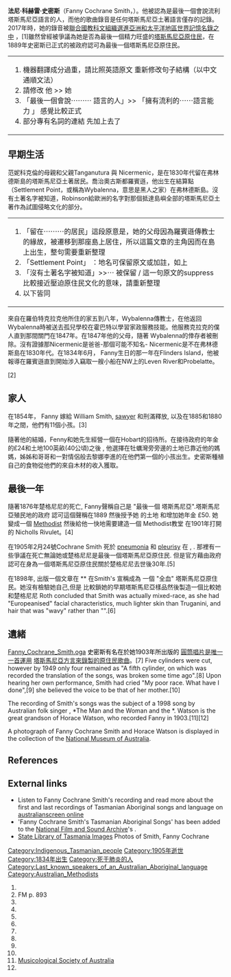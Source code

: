 **法尼·科赫雷·史密斯**（Fanny Cochrane Smith，）。他被認為是最後一個會說流利塔斯馬尼亞語言的人，而他的歌曲錄音是任何塔斯馬尼亞土著語言僅存的記錄。2017年時，她的錄音被[聯合國教科文組織選進](https://zh.wikipedia.org/wiki/聯合國教科文組織 "wikilink")[亞洲和太平洋地區世界記憶名錄之中](https://zh.wikipedia.org/wiki/亞洲和太平洋地區世界記憶名錄 "wikilink") ，\[1\]雖然曾經被爭議為她是否為最後一個精力旺盛的[塔斯馬尼亞原住民](../Page/塔斯馬尼亞原住民.md "wikilink")，在1889年史密斯已正式的被政府認可為最後一個塔斯馬尼亞原住民。

<table>
<tbody>
<tr class="odd">
<td><ol>
<li>機器翻譯成分過重，請比照英語原文 重新修改句子結構（以中文通順文法）</li>
<li>請修改 他 &gt;&gt; 她</li>
<li>「最後一個會說⋯⋯⋯ 語言的人」&gt;&gt; 「擁有流利的⋯⋯語言能力 」 感覺比較正式</li>
<li>部分專有名詞的連結 先加上去了</li>
</ol></td>
</tr>
</tbody>
</table>

## 早期生活

范妮科克倫的母親和父親Tanganutura 與 Nicermenic，是在1830年代留在弗林德斯島的塔斯馬尼亞土著居民。喬治奧古斯都羅賓遜，他出生在結算點（Settlement Point，或稱為Wybalenna，意思是黑人之家）在弗林德斯島。沒有土著名字被知道，Robinson給歐洲的名字對那個抵達島嶼全部的塔斯馬尼亞土著作為試圖侵略文化的部分。

<table>
<tbody>
<tr class="odd">
<td><ol>
<li>「留在⋯⋯⋯的居民」這段原意是，她的父母因為羅賓遜傳教士的緣故，被遷移到那座島上居住，所以這篇文章的主角因而在島上出生，整句需要重新整理</li>
<li>「Settlement Point」 ：地名可保留原文或加註，如上</li>
<li>「沒有土著名字被知道」&gt;&gt;⋯ 被保留 / 這一句原文的suppress 比較接近壓迫原住民文化的意味，請重新整理</li>
<li>以下皆同</li>
</ol></td>
</tr>
</tbody>
</table>

來自在羅伯特克拉克他所住的家五到八年，Wybalenna傳教士，在他返回Wybalenna時被送去孤兒學校在霍巴特以學習家政服務技能。他服務克拉克的僕人直到那間關門在1847年。在1847年他的父母，隨著 Wybalenna的倖存者被刪除。沒有證據那Nicermenic是爸爸-那個可能不知名- Nicermenic是不在弗林德斯島在1830年代。在1834年6月， Fanny生日的那一年在Flinders Island，他被報導在羅賓遜直到開始涉入竊取一艘小船在NW上的Leven River和Probelatte。

\[2\]

## 家人

在1854年， Fanny 嫁給 William Smith, [sawyer](https://zh.wikipedia.org/wiki/wikt:sawyer "wikilink") 和刑滿釋放, 以及在1885和1880年之間，他們有11個小孩。\[3\]

隨著他的結婚，Fenny和她先生經營一個在Hobart的招待所。在接待政府的年金的£24和土地100英畝(40公頃)之後 , 他選擇在牡蠣灣旁旁邊的土地已靠近他的媽媽，姊姊和哥哥和一對情侶般去黎娜李進的在他們第一個的小孩出生。史密斯種植自己的食物從他們的來自木材的收入獲取。

## 最後一年

隨著1876年楚格尼尼的死亡, Fanny聲稱自己是 "最後一個 塔斯馬尼亞".塔斯馬尼亞殖民地的政府 認可這個聲稱在1889 然後授予她 的土地 和增加她年金 £50. 她變成一個 [Methodist](../Page/循道宗.md "wikilink") 然後給他一快地需要建造一個 Methodist教堂 在1901年打開的 Nicholls Rivulet。\[4\]

在1905年2月24號Cochrane Smith 死於 [pneumonia](../Page/肺炎.md "wikilink") 和 [pleurisy](../Page/胸膜炎.md "wikilink") 在 ,  . 那裡有一些爭議在死亡無論她或楚格尼尼是最後一個塔斯馬尼亞原住民. 但是官方藉由政府認可在身為一個塔斯馬尼亞原住民關於楚格尼尼去世後30年.\[5\]

在1898年,  出版一個文章在 ** 在Smith's 宣稱成為 一個 "全血" 塔斯馬尼亞原住民。她沒有檢驗她自己,但是 比較鎖她的早期塔斯馬尼亞樣品然後製造一個比較她和楚格尼尼 Roth concluded that Smith was actually mixed-race, as she had "Europeanised" facial characteristics, much lighter skin than Truganini, and hair that was "wavy" rather than "".\[6\]

## 遺緒

[Fanny_Cochrane_Smith.oga](https://zh.wikipedia.org/wiki/File:Fanny_Cochrane_Smith.oga "fig:Fanny_Cochrane_Smith.oga") <font color="#000000">史密斯有名在於她1903年所出版的</font> [圓筒唱片是唯一一首運用](https://zh.wikipedia.org/wiki/圓筒唱片 "wikilink") [塔斯馬尼亞方言來錄製的](https://zh.wikipedia.org/wiki/塔斯馬尼亞方言 "wikilink")[原住民歌曲](https://zh.wikipedia.org/wiki/澳大利亞土著音樂 "wikilink")。\[7\] Five cylinders were cut, however by 1949 only four remained as "A fifth cylinder, on which was recorded the translation of the songs, was broken some time ago".\[8\] Upon hearing her own performance, Smith had cried "My poor race. What have I done",\[9\] she believed the voice to be that of her mother.\[10\]

The recording of Smith's songs was the subject of a 1998 song by Australian folk singer , *The Man and the Woman and the *. Watson is the great grandson of Horace Watson, who recorded Fanny in 1903.\[11\]\[12\]

A photograph of Fanny Cochrane Smith and Horace Watson is displayed in the collection of the [National Museum of Australia](https://zh.wikipedia.org/wiki/澳大利亞國立博物館 "wikilink").

## References

## External links

  - Listen to Fanny Cochrane Smith's recording and read more about the first and last recordings of Tasmanian Aboriginal songs and language on [australianscreen online](http://aso.gov.au/titles/music/fanny-cochrane-smith-songs/)
  - 'Fanny Cochrane Smith's Tasmanian Aboriginal Songs' has been added to the [National Film and Sound Archive](https://zh.wikipedia.org/wiki/澳大利亞國立影片與聲音檔案館 "wikilink")'s .
  - [State Library of Tasmania Images](http://catalogue.statelibrary.tas.gov.au/find/?subject=Smith%2c+Fanny+Cochrane+-+1834%3f-1905+-+Portraits) Photos of Smith, Fanny Cochrane

[Category:Indigenous_Tasmanian_people](https://zh.wikipedia.org/wiki/Category:Indigenous_Tasmanian_people "wikilink") [Category:1905年逝世](https://zh.wikipedia.org/wiki/Category:1905年逝世 "wikilink") [Category:1834年出生](https://zh.wikipedia.org/wiki/Category:1834年出生 "wikilink") [Category:死于肺炎的人](https://zh.wikipedia.org/wiki/Category:死于肺炎的人 "wikilink") [Category:Last_known_speakers_of_an_Australian_Aboriginal_language](https://zh.wikipedia.org/wiki/Category:Last_known_speakers_of_an_Australian_Aboriginal_language "wikilink") [Category:Australian_Methodists](https://zh.wikipedia.org/wiki/Category:Australian_Methodists "wikilink")

1.
2.  FM p. 893
3.
4.
5.
6.
7.
8.
9.
10.
11. [Musicological Society of Australia](http://www.msa.org.au/MSA_Newsletter63.htm)
12.